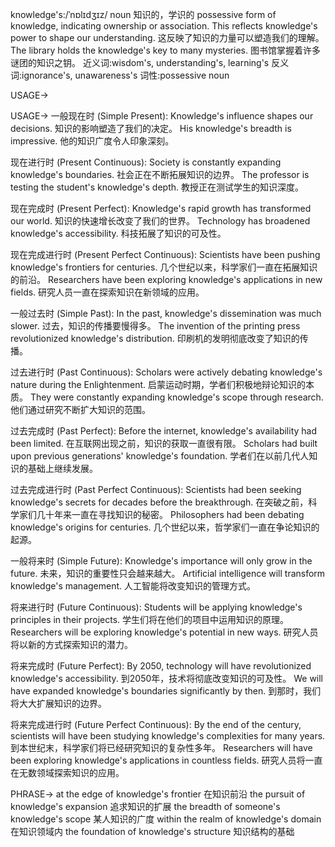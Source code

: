 knowledge's:/ˈnɒlɪdʒɪz/
noun
知识的，学识的
possessive form of knowledge, indicating ownership or association.
This reflects knowledge's power to shape our understanding. 这反映了知识的力量可以塑造我们的理解。
The library holds the knowledge's key to many mysteries.  图书馆掌握着许多谜团的知识之钥。
近义词:wisdom's, understanding's, learning's
反义词:ignorance's, unawareness's
词性:possessive noun


USAGE->

USAGE->
一般现在时 (Simple Present):
Knowledge's influence shapes our decisions. 知识的影响塑造了我们的决定。
His knowledge's breadth is impressive. 他的知识广度令人印象深刻。

现在进行时 (Present Continuous):
Society is constantly expanding knowledge's boundaries. 社会正在不断拓展知识的边界。
The professor is testing the student's knowledge's depth. 教授正在测试学生的知识深度。

现在完成时 (Present Perfect):
Knowledge's rapid growth has transformed our world. 知识的快速增长改变了我们的世界。
Technology has broadened knowledge's accessibility. 科技拓展了知识的可及性。

现在完成进行时 (Present Perfect Continuous):
Scientists have been pushing knowledge's frontiers for centuries.  几个世纪以来，科学家们一直在拓展知识的前沿。
Researchers have been exploring knowledge's applications in new fields. 研究人员一直在探索知识在新领域的应用。

一般过去时 (Simple Past):
In the past, knowledge's dissemination was much slower. 过去，知识的传播要慢得多。
The invention of the printing press revolutionized knowledge's distribution. 印刷机的发明彻底改变了知识的传播。


过去进行时 (Past Continuous):
Scholars were actively debating knowledge's nature during the Enlightenment. 启蒙运动时期，学者们积极地辩论知识的本质。
They were constantly expanding knowledge's scope through research.  他们通过研究不断扩大知识的范围。


过去完成时 (Past Perfect):
Before the internet, knowledge's availability had been limited. 在互联网出现之前，知识的获取一直很有限。
Scholars had built upon previous generations' knowledge's foundation. 学者们在以前几代人知识的基础上继续发展。

过去完成进行时 (Past Perfect Continuous):
Scientists had been seeking knowledge's secrets for decades before the breakthrough.  在突破之前，科学家们几十年来一直在寻找知识的秘密。
Philosophers had been debating knowledge's origins for centuries.  几个世纪以来，哲学家们一直在争论知识的起源。

一般将来时 (Simple Future):
Knowledge's importance will only grow in the future. 未来，知识的重要性只会越来越大。
Artificial intelligence will transform knowledge's management. 人工智能将改变知识的管理方式。

将来进行时 (Future Continuous):
Students will be applying knowledge's principles in their projects. 学生们将在他们的项目中运用知识的原理。
Researchers will be exploring knowledge's potential in new ways. 研究人员将以新的方式探索知识的潜力。


将来完成时 (Future Perfect):
By 2050, technology will have revolutionized knowledge's accessibility. 到2050年，技术将彻底改变知识的可及性。
We will have expanded knowledge's boundaries significantly by then. 到那时，我们将大大扩展知识的边界。

将来完成进行时 (Future Perfect Continuous):
By the end of the century, scientists will have been studying knowledge's complexities for many years. 到本世纪末，科学家们将已经研究知识的复杂性多年。
Researchers will have been exploring knowledge's applications in countless fields. 研究人员将一直在无数领域探索知识的应用。


PHRASE->
at the edge of knowledge's frontier 在知识前沿
the pursuit of knowledge's expansion 追求知识的扩展
the breadth of someone's knowledge's scope 某人知识的广度
within the realm of knowledge's domain 在知识领域内
the foundation of knowledge's structure 知识结构的基础
